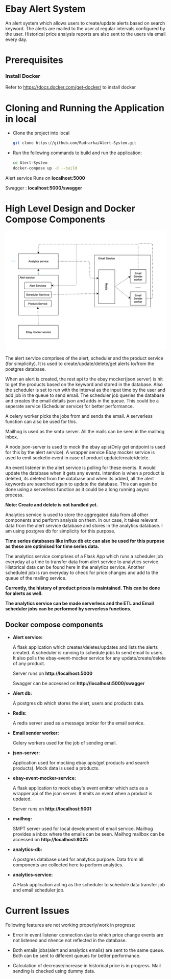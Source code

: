 # Ebay Alert System 

An alert system which allows users to create/update alerts based on search keyword.
The alerts are mailed to the user at regular intervals configured by the user.
Historical price analysis reports are also sent to the users via email every day.

# Prerequisites

### Install Docker
Refer to https://docs.docker.com/get-docker/ to install docker

# Cloning and Running the Application in local

* Clone the project into local
    ```bash
    git clone https://github.com/Rudrarka/Alert-System.git
    ```

* Run the following commands to build and run the application:
    ```bash
    cd Alert-System
    docker-compose up -d --build
    ```


Alert service Runs on **localhost:5000**

Swagger : **localhost:5000/swagger**

# High Level Design and Docker Compose Components

![Design diagram](system_design.png)

The alert service comprises of the alert, scheduler and the product service (for simplicity). It is used to create/update/delete/get alerts to/from the postgres database. 

When an alert is created, the rest api to the ebay mocker(json server) is hit to get the products based on the keyword and stored in the database. Also the scheduler is set to run with the interval as the input time by the user and add job in the queue to send email.
The scheduler job queries the database and creates the email details json and adds in the queue. This could be a seperate service (Scheduler service) for better performance. 

A celery worker picks the jobs from and sends the email. A serverless function can also be used for this.  

Mailhog is used as the smtp server. All the mails can be seen in the mailhog inbox.

A node json-server is used to mock the ebay apis(Only get endpoint is used for this  by the alert service). A wrapper service Ebay mocker service is used to emit socketio event in case of product update/create/delete.

An event listener in the alert service is polling for these events. It would update the database when it gets any events. Intention is when a product is deleted, its deleted from the database and when its added, all the alert keywords are searched again to update the database.
This can again be done using a serverless function as it could be a long running async process.

**Note: Create and delete is not handled yet.**

Analytics service is used to store the aggregated data from all other components and perform analysis on them. 
In our case, it takes relevant data from the alert service database and stores in the analytics database. I am using postgres db for simplicity for this purpose. 

**Time series databases like influx db etc can also be used for this purpose as these are optimised for time series data.** 

The analytics service comprises of a Flask App which runs a scheduler job everyday at a time to transfer data from alert service to analytics service. Historical data can be found here in the analytics service. 
Another scheduled job is run everyday to check for price changes and add to the queue of the mailing service.

**Currently, the history of product prices is maintained. This can be done for alerts as well.**

**The analytics service can be made serverless and the ETL and Email scheduler jobs can be performed by serverless functions.**

## Docker compose components

* **Alert service:** 
   
    A flask application which creates/deletes/updates and lists the alerts created.
    A scheduler is running to schedule jobs to send email to users. 
    It also polls the ebay-event-mocker service for any update/create/delete of any product.
    
    Server runs on **http://localhost:5000**
    
    Swagger can be accessed on **http://localhost:5000/swagger**

* **Alert db:** 
    
    A postgres db which stores the alert, users and products data.

* **Redis:**

    A redis server used as a message broker for the email service.

* **Email sender worker:**

    Celery workers used for the job of sending email.

* **json-server:**

    Application used for mocking ebay apis(get products and search products). Mock data is used a products.

* **ebay-event-mocker-service:**

    A flask application to mock ebay's event emitter which acts as a wrapper api of the json server. It emits an event when a product is updated.
    
    Server runs on **http://localhost:5001**
    
* **mailhog:** 

    SMPT server used for local development of email service.
    Mailhog provides a inbox where the emails can be seen.
    Mailhog mailbox can be accessed on **http://localhost:8025**

* **analytics-db:** 

    A postgres database used for analytics purpose. Data from all components are collected here to perform analytics.

* **analytics-service:** 

    A Flask application acting as the scheduler to schedule data transfer job and email scheduler job.

# Current Issues

Following features are not working properly/work in progress:

* Error in event listener connection due to which price change events are not listened and nhence not reflected in the database.

* Both emails jobs(alert and analytics emails) are sent to the same queue. Both can be sent to different queues for better performance.

* Calculation of decrease/increase in historical price is in progress. Mail sending is checked using dummy data.




